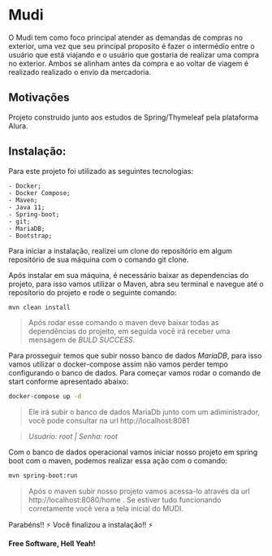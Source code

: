 # Mudi 
O Mudi tem como foco principal atender as demandas de compras no exterior, uma vez que seu principal proposíto é fazer o intermédio entre o usuário que está viajando e o usuário que gostaria de realizar uma compra no exterior. Ambos se alinham antes da compra e ao voltar de viagem é realizado realizado o envio da mercadoria. 


## Motivações 
Projeto construido junto aos estudos de Spring/Thymeleaf pela plataforma Alura. 

## Instalação:
Para este projeto foi utilizado as seguintes tecnologias: 
    
    - Docker; 
    - Docker Compose;
    - Maven;
    - Java 11; 
    - Spring-boot;
    - git;
    - MariaDB;
    - Bootstrap;
    
Para iniciar a instalação, realizei um clone do repositório em algum repositório de sua máquina com o comando git clone.

Após instalar em sua máquina, é necessário baixar as dependencias do projeto, para isso vamos utilizar o Maven, abra seu terminal e navegue até o reposítorio do projeto e rode o seguinte comando: 
```sh
mvn clean install
```
> Após rodar esse comando o maven deve baixar todas as dependências do projeito, em seguida você irá receber uma mensagem de _*BULD SUCCESS*_.

Para prosseguir temos que subir nosso banco de dados *MariaDB*, para isso vamos utilizar o docker-compose assim não vamos perder tempo configurando o banco de dados. Para começar vamos rodar o comando de start conforme apresentado abaixo: 
```sh
docker-compose up -d
```
> Ele irá subir o banco de dados MariaDb junto com um adiministrador, você pode consultar na url http://localhost:8081

> *Usuário: root | Senha: root*

Com o banco de dados operacional vamos iniciar nosso projeto em spring boot com o maven, podemos realizar essa ação com o comando: 
```sh
mvn spring-boot:run
```
> Após o maven subir nosso projeto vamos acessa-lo através da url http://localhost:8080/home . Se estiver tudo funcionando corretamente você vera a tela inicial do MUDI.

Parabéns!! :zap: Você finalizou a instalação!! :zap:

**Free Software, Hell Yeah!**
